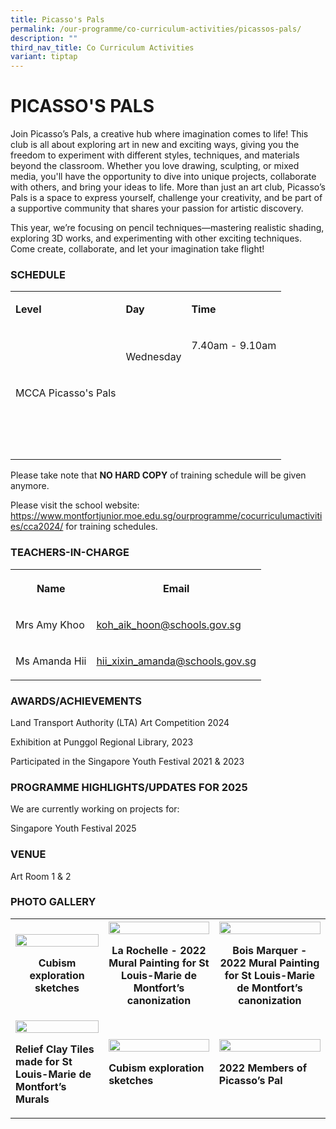 ```yaml
---
title: Picasso's Pals
permalink: /our-programme/co-curriculum-activities/picassos-pals/
description: ""
third_nav_title: Co Curriculum Activities
variant: tiptap
---
```

<h1><strong>PICASSO'S PALS</strong></h1>
<p>Join Picasso’s Pals, a creative hub where imagination comes to life! This
club is all about exploring art in new and exciting ways, giving you the
freedom to experiment with different styles, techniques, and materials
beyond the classroom. Whether you love drawing, sculpting, or mixed media,
you'll have the opportunity to dive into unique projects, collaborate with
others, and bring your ideas to life. More than just an art club, Picasso’s
Pals is a space to express yourself, challenge your creativity, and be
part of a supportive community that shares your passion for artistic discovery.</p>
<p>This year, we’re focusing on pencil techniques—mastering realistic shading,
exploring 3D works, and experimenting with other exciting techniques. Come
create, collaborate, and let your imagination take flight!</p>
<h3>SCHEDULE</h3>
<table style="minWidth: 75px">
<colgroup>
<col>
<col>
<col>
</colgroup>
<tbody>
<tr>
<td rowspan="1" colspan="1">
<p><strong>Level</strong>
</p>
</td>
<td rowspan="1" colspan="1">
<p><strong>Day</strong>
</p>
</td>
<td rowspan="1" colspan="1">
<p><strong>Time</strong>
</p>
</td>
</tr>
<tr>
<td rowspan="3" colspan="1">
<p>MCCA Picasso's Pals</p>
</td>
<td rowspan="1" colspan="1">
<p>Wednesday</p>
</td>
<td rowspan="1" colspan="1">
<p>7.40am - 9.10am</p>
<p>&nbsp;</p>
</td>
</tr>
<tr>
<td rowspan="1" colspan="2">
<p>&nbsp;</p>
</td>
</tr>
<tr>
<td rowspan="1" colspan="2">
<p>&nbsp;</p>
</td>
</tr>
</tbody>
</table>
<p>Please take note that&nbsp;<strong>NO HARD COPY</strong>&nbsp;of training
schedule will be given anymore.</p>
<p>Please visit the school website: <a href="https://www.montfortjunior.moe.edu.sg/ourprogramme/cocurriculumactivities/cca2024/" rel="noopener noreferrer nofollow" target="_blank">https://www.montfortjunior.moe.edu.sg/ourprogramme/cocurriculumactivities/cca2024/</a> for
training schedules.</p>
<h3>TEACHERS-IN-CHARGE</h3>
<table style="minWidth: 50px">
<colgroup>
<col>
<col>
</colgroup>
<tbody>
<tr>
<th rowspan="1" colspan="1">
<p>Name</p>
</th>
<th rowspan="1" colspan="1">
<p>Email</p>
</th>
</tr>
<tr>
<td rowspan="1" colspan="1">
<p>Mrs Amy Khoo</p>
</td>
<td rowspan="1" colspan="1">
<p><a href="koh_aik_hoon@schools.gov.sg" rel="noopener noreferrer nofollow" target="_blank">koh_aik_hoon@schools.gov.sg</a>
</p>
</td>
</tr>
<tr>
<td rowspan="1" colspan="1">
<p>Ms Amanda Hii</p>
</td>
<td rowspan="1" colspan="1">
<p><a href="hii_xixin_amanda@schools.gov.sg" rel="noopener noreferrer nofollow" target="_blank">hii_xixin_amanda@schools.gov.sg</a>
</p>
</td>
</tr>
</tbody>
</table>
<h3>AWARDS/ACHIEVEMENTS</h3>
<p>Land Transport Authority (LTA) Art Competition 2024
<br>
</p>
<p>Exhibition at Punggol Regional Library, 2023
<br>
</p>
<p>Participated in the Singapore Youth Festival 2021 &amp; 2023</p>
<h3>PROGRAMME HIGHLIGHTS/UPDATES FOR 2025</h3>
<p>We are currently working on projects for:</p>
<p>Singapore Youth Festival 2025</p>
<h3>VENUE</h3>
<p>Art Room 1 &amp; 2</p>
<h3>PHOTO GALLERY</h3>
<table style="minWidth: 75px">
<colgroup>
<col>
<col>
<col>
</colgroup>
<tbody>
<tr>
<th rowspan="1" colspan="1">
<div class="isomer-image-wrapper">
<img style="width: 100%" height="auto" width="100%" alt="" src="/images/CCA/Picasso's%20Pals/Frustrated.jpg">
</div>
<p>Cubism exploration sketches</p>
</th>
<th rowspan="1" colspan="1">
<div class="isomer-image-wrapper">
<img style="width: 100%" height="auto" width="100%" alt="" src="/images/CCA/Picasso's%20Pals/Mural%201.jpg">
</div>
<p>La Rochelle - 2022 Mural Painting for St Louis-Marie de Montfort’s canonization</p>
</th>
<th rowspan="1" colspan="1">
<div class="isomer-image-wrapper">
<img style="width: 100%" height="auto" width="100%" alt="" src="/images/CCA/Picasso's%20Pals/Mural%202.jpg">
</div>
<p>Bois Marquer - 2022 Mural Painting for St Louis-Marie de Montfort’s canonization</p>
</th>
</tr>
<tr>
<td rowspan="1" colspan="1">
<div class="isomer-image-wrapper">
<img style="width: 100%" height="auto" width="100%" alt="" src="/images/CCA/Picasso's%20Pals/Nice%20work.jpg">
</div>
<p><strong>Relief Clay Tiles made for St Louis-Marie de Montfort’s Murals</strong>
</p>
</td>
<td rowspan="1" colspan="1">
<div class="isomer-image-wrapper">
<img style="width: 100%" height="auto" width="100%" alt="" src="/images/CCA/Picasso's%20Pals/Smiling.jpg">
</div>
<p><strong>Cubism exploration sketches</strong>
</p>
</td>
<td rowspan="1" colspan="1">
<div class="isomer-image-wrapper">
<img style="width: 100%" height="auto" width="100%" alt="" src="/images/CCA/Picasso's%20Pals/We%20did%20it.jpg">
</div>
<p><strong>2022 Members of Picasso’s Pal</strong>
</p>
</td>
</tr>
</tbody>
</table>
<p></p>